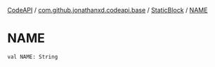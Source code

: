 [CodeAPI](../../index.md) / [com.github.jonathanxd.codeapi.base](../index.md) / [StaticBlock](index.md) / [NAME](.)

# NAME

`val NAME: String`